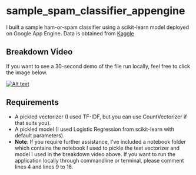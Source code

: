 # sample_spam_classifier_appengine
I built a sample ham-or-spam classifier using a scikit-learn model deployed on Google App Engine. Data is obtained from [Kaggle](https://www.kaggle.com/uciml/sms-spam-collection-dataset)

## Breakdown Video
If you want to see a 30-second demo of the file run locally, feel free to click the image below.

[![Alt text](https://img.youtube.com/vi/3EUoh797zMs/0.jpg)](https://www.youtube.com/watch?v=3EUoh797zMs)

## Requirements
- A pickled vectorizer (I used TF-IDF, but you can use CountVectorizer if that suits you).
- A pickled model (I used Logistic Regression from scikit-learn with default parameters).
- **Note**: If you require further assistance, I've included a notebook folder which contains the notebook I used to pickle the text vectorizer and model I used in the breakdown video above. If you want to run the application locally through commandline or terminal, please comment lines 4 and lines 9 to 16.
